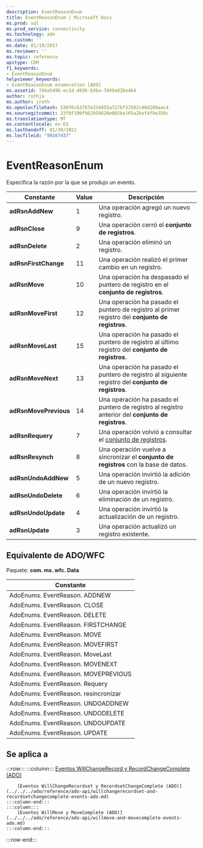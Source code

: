 ```yaml
---
description: EventReasonEnum
title: EventReasonEnum | Microsoft Docs
ms.prod: sql
ms.prod_service: connectivity
ms.technology: ado
ms.custom: ''
ms.date: 01/19/2017
ms.reviewer: ''
ms.topic: reference
apitype: COM
f1_keywords:
- EventReasonEnum
helpviewer_keywords:
- EventReasonEnum enumeration [ADO]
ms.assetid: 7d4a5496-ec2d-4936-b36a-7049a82be4b4
author: rothja
ms.author: jroth
ms.openlocfilehash: 53076cb3787e334955a727bf33502c80d289aac4
ms.sourcegitcommit: 33f0f190f962059826e002be165a2bef4f9e350c
ms.translationtype: MT
ms.contentlocale: es-ES
ms.lasthandoff: 01/30/2021
ms.locfileid: "99167437"
---
```

# <a name="eventreasonenum"></a>EventReasonEnum
Especifica la razón por la que se produjo un evento.  
  
|Constante|Value|Descripción|  
|--------------|-----------|-----------------|  
|**adRsnAddNew**|1|Una operación agregó un nuevo registro.|  
|**adRsnClose**|9|Una operación cerró el **conjunto de registros**.|  
|**adRsnDelete**|2|Una operación eliminó un registro.|  
|**adRsnFirstChange**|11|Una operación realizó el primer cambio en un registro.|  
|**adRsnMove**|10|Una operación ha despasado el puntero de registro en el **conjunto de registros**.|  
|**adRsnMoveFirst**|12|Una operación ha pasado el puntero de registro al primer registro del **conjunto de registros**.|  
|**adRsnMoveLast**|15|Una operación ha pasado el puntero de registro al último registro del **conjunto de registros**.|  
|**adRsnMoveNext**|13|Una operación ha pasado el puntero de registro al siguiente registro del **conjunto de registros**.|  
|**adRsnMovePrevious**|14|Una operación ha pasado el puntero de registro al registro anterior del **conjunto de registros**.|  
|**adRsnRequery**|7|Una operación volvió a consultar el [conjunto de registros](../../../ado/reference/ado-api/recordset-object-ado.md).|  
|**adRsnResynch**|8|Una operación vuelve a sincronizar el **conjunto de registros** con la base de datos.|  
|**adRsnUndoAddNew**|5|Una operación invirtió la adición de un nuevo registro.|  
|**adRsnUndoDelete**|6|Una operación invirtió la eliminación de un registro.|  
|**adRsnUndoUpdate**|4|Una operación invirtió la actualización de un registro.|  
|**adRsnUpdate**|3|Una operación actualizó un registro existente.|  
  
## <a name="adowfc-equivalent"></a>Equivalente de ADO/WFC  
 Paquete: **com. ms. wfc. Data**  
  
|Constante|  
|--------------|  
|AdoEnums. EventReason. ADDNEW|  
|AdoEnums. EventReason. CLOSE|  
|AdoEnums. EventReason. DELETE|  
|AdoEnums. EventReason. FIRSTCHANGE|  
|AdoEnums. EventReason. MOVE|  
|AdoEnums. EventReason. MOVEFIRST|  
|AdoEnums. EventReason. MoveLast|  
|AdoEnums. EventReason. MOVENEXT|  
|AdoEnums. EventReason. MOVEPREVIOUS|  
|AdoEnums. EventReason. Requery|  
|AdoEnums. EventReason. resincronizar|  
|AdoEnums. EventReason. UNDOADDNEW|  
|AdoEnums. EventReason. UNDODELETE|  
|AdoEnums. EventReason. UNDOUPDATE|  
|AdoEnums. EventReason. UPDATE|  
  
## <a name="applies-to"></a>Se aplica a  

:::row:::
    :::column:::
        [Eventos WillChangeRecord y RecordChangeComplete (ADO)](../../../ado/reference/ado-api/willchangerecord-and-recordchangecomplete-events-ado.md)  

        [Eventos WillChangeRecordset y RecordsetChangeComplete (ADO)](../../../ado/reference/ado-api/willchangerecordset-and-recordsetchangecomplete-events-ado.md)  
    :::column-end:::
    :::column:::
        [Eventos WillMove y MoveComplete (ADO)](../../../ado/reference/ado-api/willmove-and-movecomplete-events-ado.md)  
    :::column-end:::
:::row-end:::
